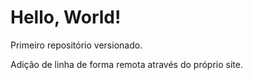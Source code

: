 # Hello, World!
 Primeiro repositório versionado.

Adição de linha de forma remota através do próprio site.
